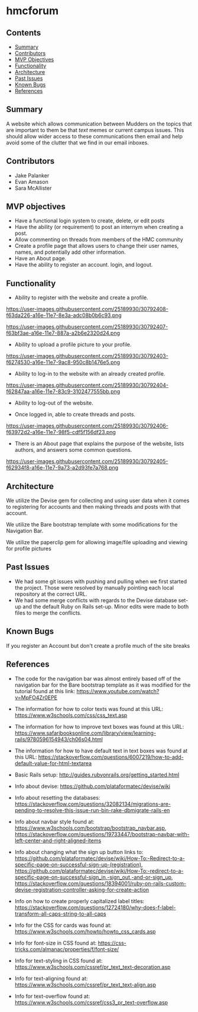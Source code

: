 # hmcforum

## Contents

* [Summary](#summary)
* [Contributors](#contributors)
* [MVP Objectives](#mvp-objectives)
* [Functionality](#functionality)
* [Architecture](#architecture)
* [Past Issues](#pastIssues)
* [Known Bugs](#knownBugs)
* [References](#references)

## Summary

A website which allows communication between Mudders on the topics that are important to them be that *text* memes or current campus issues. This should allow wider access to these communications then email and help avoid some of the clutter that we find in our email inboxes.

## Contributors

* Jake Palanker
* Evan Amason
* Sara McAllister

## MVP objectives

* Have a functional login system to create, delete, or edit posts
* Have the ability (or requirement) to post an internym when creating a post.
* Allow commenting on threads from members of the HMC community
* Create a profile page that allows users to change their user names, names, and potentially add other information.
* Have an About page.
* Have the ability to register an account. login, and logout.

## Functionality

* Ability to register with the website and create a profile.

https://user-images.githubusercontent.com/25189930/30792408-f63da226-a16e-11e7-8e3a-adc08b0b6c93.png

https://user-images.githubusercontent.com/25189930/30792407-f63bf3ae-a16e-11e7-887a-a2b6e2320d24.png

* Ability to upload a profile picture to your profile.

https://user-images.githubusercontent.com/25189930/30792403-f6274530-a16e-11e7-9ac8-950c8b1476e5.png

* Ability to log-in to the website with an already created profile.

https://user-images.githubusercontent.com/25189930/30792404-f62847aa-a16e-11e7-83c9-3102477555bb.png

* Ability to log-out of the website.

* Once logged in, able to create threads and posts.

https://user-images.githubusercontent.com/25189930/30792406-f63972d2-a16e-11e7-98f5-cdf5f156df23.png

* There is an About page that explains the purpose of the website, lists authors, and answers some common questions.

https://user-images.githubusercontent.com/25189930/30792405-f62934f8-a16e-11e7-9a73-a2d93fe7a768.png

## Architecture

We utilize the Devise gem for collecting and using user data when it comes to registering for accounts and then making threads and posts with that account.

We utilize the Bare bootstrap template with some modifications for the Navigation Bar.

We utilize the paperclip gem for allowing image/file uploading and viewing for profile pictures

## Past Issues

* We had some git issues with pushing and pulling when we first started the project. Those were resolved by manually pointing each local repository at the correct URL.
* We had some merge conflicts with regards to the Devise database set-up and the default Ruby on Rails set-up. Minor edits were made to both files to merge the conflicts.

## Known Bugs

If you register an Account but don't create a profile much of the site breaks

## References

* The code for the navigation bar was almost entirely based off of the navigation bar for the Bare
  bootstrap template as it was modified for the tutorial found at this link: https://www.youtube.com/watch?v=MpFO4Zr0EPE

* The information for how to color texts was found at this URL: https://www.w3schools.com/css/css_text.asp

* The information for how to improve text boxes was found at this URL: https://www.safaribooksonline.com/library/view/learning-rails/9780596154943/ch06s04.html

* The information for how to have default text in text boxes was found at this URL: https://stackoverflow.com/questions/6007219/how-to-add-default-value-for-html-textarea

* Basic Rails setup: http://guides.rubyonrails.org/getting_started.html

* Info about devise: https://github.com/plataformatec/devise/wiki

* Info about resetting the databases: https://stackoverflow.com/questions/32082134/migrations-are-pending-to-resolve-this-issue-run-bin-rake-dbmigrate-rails-en

* Info about navbar style found at: https://www.w3schools.com/bootstrap/bootstrap_navbar.asp, https://stackoverflow.com/questions/19733447/bootstrap-navbar-with-left-center-and-right-aligned-items

* Info about changing what the sign up button links to: https://github.com/plataformatec/devise/wiki/How-To:-Redirect-to-a-specific-page-on-successful-sign-up-(registration), https://github.com/plataformatec/devise/wiki/How-To:-redirect-to-a-specific-page-on-successful-sign_in,-sign_out,-and-or-sign_up, https://stackoverflow.com/questions/18394001/ruby-on-rails-custom-devise-registration-controller-asking-for-create-action

* Info on how to create properly capitalized label titles: https://stackoverflow.com/questions/12724180/why-does-f-label-transform-all-caps-string-to-all-caps

* Info for the CSS for cards was found at: https://www.w3schools.com/howto/howto_css_cards.asp

* Info for font-size in CSS found at: https://css-tricks.com/almanac/properties/f/font-size/

* Info for text-styling in CSS found at: https://www.w3schools.com/cssref/pr_text_text-decoration.asp

* Info for text-aligning found at: https://www.w3schools.com/cssref/pr_text_text-align.asp

* Info for text-overflow found at: https://www.w3schools.com/cssref/css3_pr_text-overflow.asp
